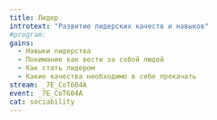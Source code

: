 ```yaml
---
title: Лидер
introtext: "Развитие лидерских качеств и навыков"
#program:
gains:
  - Навыки лидерства
  - Понимание как вести за собой людей
  - Как стать лидером
  - Какие качества необходимо в себе прокачать
stream: _7E_CoT604A
event: _7E_CoT604A
cat: sociability
---
```

